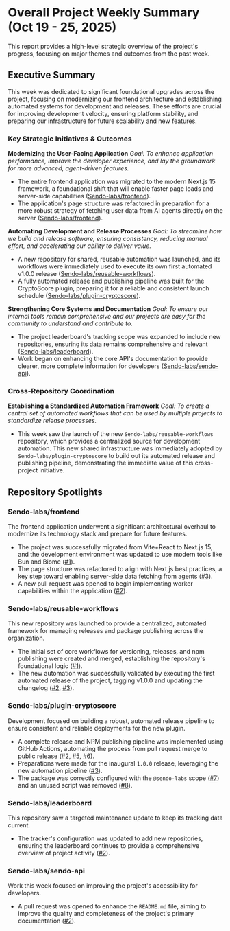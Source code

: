 # Overall Project Weekly Summary (Oct 19 - 25, 2025)

This report provides a high-level strategic overview of the project's progress, focusing on major themes and outcomes from the past week.

## Executive Summary
This week was dedicated to significant foundational upgrades across the project, focusing on modernizing our frontend architecture and establishing automated systems for development and releases. These efforts are crucial for improving development velocity, ensuring platform stability, and preparing our infrastructure for future scalability and new features.

### Key Strategic Initiatives & Outcomes

**Modernizing the User-Facing Application**
*Goal: To enhance application performance, improve the developer experience, and lay the groundwork for more advanced, agent-driven features.*
- The entire frontend application was migrated to the modern Next.js 15 framework, a foundational shift that will enable faster page loads and server-side capabilities ([Sendo-labs/frontend](https://github.com/Sendo-labs/frontend)).
- The application's page structure was refactored in preparation for a more robust strategy of fetching user data from AI agents directly on the server ([Sendo-labs/frontend](https://github.com/Sendo-labs/frontend)).

**Automating Development and Release Processes**
*Goal: To streamline how we build and release software, ensuring consistency, reducing manual effort, and accelerating our ability to deliver value.*
- A new repository for shared, reusable automation was launched, and its workflows were immediately used to execute its own first automated v1.0.0 release ([Sendo-labs/reusable-workflows](https://github.com/Sendo-labs/reusable-workflows)).
- A fully automated release and publishing pipeline was built for the CryptoScore plugin, preparing it for a reliable and consistent launch schedule ([Sendo-labs/plugin-cryptoscore](https://github.com/Sendo-labs/plugin-cryptoscore)).

**Strengthening Core Systems and Documentation**
*Goal: To ensure our internal tools remain comprehensive and our projects are easy for the community to understand and contribute to.*
- The project leaderboard's tracking scope was expanded to include new repositories, ensuring its data remains comprehensive and relevant ([Sendo-labs/leaderboard](https://github.com/Sendo-labs/leaderboard)).
- Work began on enhancing the core API's documentation to provide clearer, more complete information for developers ([Sendo-labs/sendo-api](https://github.com/Sendo-labs/sendo-api)).

### Cross-Repository Coordination

**Establishing a Standardized Automation Framework**
*Goal: To create a central set of automated workflows that can be used by multiple projects to standardize release processes.*
- This week saw the launch of the new `Sendo-labs/reusable-workflows` repository, which provides a centralized source for development automation. This new shared infrastructure was immediately adopted by `Sendo-labs/plugin-cryptoscore` to build out its automated release and publishing pipeline, demonstrating the immediate value of this cross-project initiative.

## Repository Spotlights

### Sendo-labs/frontend
The frontend application underwent a significant architectural overhaul to modernize its technology stack and prepare for future features.
- The project was successfully migrated from Vite+React to Next.js 15, and the development environment was updated to use modern tools like Bun and Biome ([#1](https://github.com/Sendo-labs/frontend/pull/1)).
- The page structure was refactored to align with Next.js best practices, a key step toward enabling server-side data fetching from agents ([#3](https://github.com/Sendo-labs/frontend/pull/3)).
- A new pull request was opened to begin implementing worker capabilities within the application ([#2](https://github.com/Sendo-labs/frontend/pull/2)).

### Sendo-labs/reusable-workflows
This new repository was launched to provide a centralized, automated framework for managing releases and package publishing across the organization.
- The initial set of core workflows for versioning, releases, and npm publishing were created and merged, establishing the repository's foundational logic ([#1](https://github.com/Sendo-labs/reusable-workflows/pull/1)).
- The new automation was successfully validated by executing the first automated release of the project, tagging v1.0.0 and updating the changelog ([#2](https://github.com/Sendo-labs/reusable-workflows/pull/2), [#3](https://github.com/Sendo-labs/reusable-workflows/pull/3)).

### Sendo-labs/plugin-cryptoscore
Development focused on building a robust, automated release pipeline to ensure consistent and reliable deployments for the new plugin.
- A complete release and NPM publishing pipeline was implemented using GitHub Actions, automating the process from pull request merge to public release ([#2](https://github.com/Sendo-labs/plugin-cryptoscore/pull/2), [#5](https://github.com/Sendo-labs/plugin-cryptoscore/pull/5), [#6](https://github.com/Sendo-labs/plugin-cryptoscore/pull/6)).
- Preparations were made for the inaugural `1.0.0` release, leveraging the new automation pipeline ([#3](https://github.com/Sendo-labs/plugin-cryptoscore/pull/3)).
- The package was correctly configured with the `@sendo-labs` scope ([#7](https://github.com/Sendo-labs/plugin-cryptoscore/pull/7)) and an unused script was removed ([#8](https://github.com/Sendo-labs/plugin-cryptoscore/pull/8)).

### Sendo-labs/leaderboard
This repository saw a targeted maintenance update to keep its tracking data current.
- The tracker's configuration was updated to add new repositories, ensuring the leaderboard continues to provide a comprehensive overview of project activity ([#2](https://github.com/Sendo-labs/leaderboard/pull/2)).

### Sendo-labs/sendo-api
Work this week focused on improving the project's accessibility for developers.
- A pull request was opened to enhance the `README.md` file, aiming to improve the quality and completeness of the project's primary documentation ([#2](https://github.com/Sendo-labs/sendo-api/pull/2)).